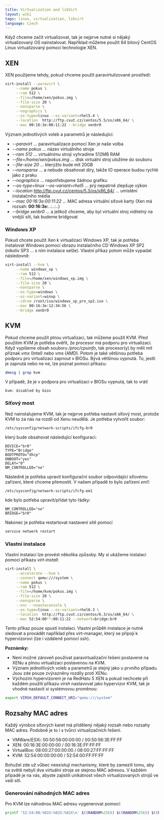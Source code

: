```yaml
---
title: Virtualization and libVirt
layout: wiki
tags: linux, virtualization, libvirt
language: Czech
---
```


Když chceme začít virtualizovat, tak je nejprve nutné si nějaký virtualizovaný OS nainstalovat. Například můžeme použít 64 bitový CentOS Linux virtualizovaný pomocí technologie XEN.

## XEN ##

XEN použijeme tehdy, pokud chceme použít paravirtulizované prostředí:

```bash
virt-install --paravirt \
     --name pokus \
     --ram 512 \
     --file=/home/xen/pokus.img \
     --file-size 20 \
     --nonsparse \
     --nographics \
     --os-type=linux --os-variant=rhel5.4 \
     --location  http://ftp.cvut.cz/centos/5.5/os/x86_64/ \
     --mac 00:16:3e:00:11:22 --bridge xenbr0
```

Význam jednotlivých voleb a parametrů je následující:

* _--paravirt_ ... paravirtualizace pomocí Xen je naše volba
* _--name pokus_ ... název virtuálního stroje
* _--ram 512_ ... virtuálnímu stroji vyhradíme 512MB RAM
* _--file=/home/xen/pokus.img_ ... disk virtuální stroj uložíme do souboru 
* _--file-size 20_ ... kterýžto bude mít 20GB
* _--nonsparse_ ... a nebude obsahovat díry, takže IO operace budou rychlé jako z praku
* _--nographics_ ... nepotřebujeme žádnou grafiku
* _--os-type=linux --os-variant=rhel5_ ... prý nepatrně zlepšuje výkon
* _--location_  http://ftp.cvut.cz/centos/5.3/os/x86_64/ ... umístění instalačního média
* _--mac 00:16:3e:00:11:22_ ... MAC adresa virtuální síťové karty (Xen má rozsah: **00:16:3e:**..:..:..)
* _--bridge xenbr0_ ... a jelikož chceme, aby byl virtuální stroj viditelný na vnější síti, tak budeme bridgovat

### Windows XP ###

Pokud chcete použít Xen k virtualizaci Windows XP, tak je potřeba instalovat Windows pomocí obrazu instalačního CD Windows XP SP2 (nikoliv SP3 ... s ním instalace selže). Vlastní příkaz potom může vypadat následovně:

```bash
virt-install --hvm \
     --name windows_xp \
     --ram 512 \
     --file=/home/xen/windows_xp.img \
     --file-size 20 \
     --nonsparse \
     --os-type=windows \
     --os-variant=winxp \
     --cdrom /root/iso/windows_xp_pro_sp2.iso \
     --mac 00:16:3e:12:34:56 \
     --bridge xenbr0
```

## KVM ##

Pokud chceme použít plnou virtualizaci, tak můžeme použít KVM. Před použitím KVM je potřeba ověřit, že procesor má podporu pro virtualizaci. Když vypíšeme obsah souboru _/proc/cpuinfo_, tak procesor(y) by měli mít příznak _vmx_ (Intel) nebo _vms_ (AMD). Potom je také většinou potřeba podporu pro virtualizaci zapnout v BIOSu. Bývá většinou vypnutá. To, jestli je zapnutá nebo ne ne, lze poznat pomocí příkazu:

```bash
dmesg | grep kvm
```

V případě, že je v podpora pro virtualizaci v BIOSu vypnutá, tak to vrátí

    kvm: disabled by bios

### Síťový most ###

Než nainstalujeme KVM, tak je nejprve potřeba nastavit síťový most, protože KVM to za nás na rozdíl od Xenu neudělá. Je potřeba vytvořit soubor:

    /etc/sysconfig/network-scripts/ifcfg-br0

který bude obsahovat následující konfiguraci:

    DEVICE="br0"
    TYPE="Bridge"
    BOOTPROTO="dhcp"
    ONBOOT="yes"
    DELAY="0"
    NM_CONTROLLED="no"

Následně je potřeba upravit konfigurační soubor odpovídající síťovému zařízení, které chceme přemostit. V našem případě to bylo zařízeni _em1_:

    /etc/sysconfig/network-scripts/ifcfg-em1

kde bylo potřeba upravit/přidat tyto řádky:

    NM_CONTROLLED="no" 
    BRIDGE="br0"

Nakonec je potřeba restartovat nastavení sítě pomocí

```bash
service network restart
```

### Vlastní instalace ###

Vlastní instalaci lze provést několika způsoby. My si ukážeme instalaci pomocí příkazu _virt-install_:

```bash
virt-install \
     --accelerate --hvm \
     --connect qemu:///system \
     --name pokus \
     --ram 512 \
     --file=/home/kvm/pokus.img \
     --file-size 20 \
     --nonsparse \
     --vnc --noautoconsole \
     --os-type=linux --os-variant=rhel6.3 \
     --location  http://ftp.cvut.cz/centos/6.3/os/x86_64/ \
     --mac 52:54:00**:00:11:22 --network=bridge:br0
```

Tento příkaz pouze spustí instalaci. Vlastní průběh instalace je nutné sledovat a provádět například přes virt-manager, který se připojí k hypervizorovi (lze i vzdáleně pomocí ssh).

**Poznámky:**
* Není možné zároveň používat paravirtualizační řešení postavené na XENu a plnou virtualizaci postavenou na KVM.
* Význam jednotlivých voleb a parametrů je stejný jako u prvního případu. Jsou zde pouze zvýrazněny rozdíly proti XENu.
* Výchozím hypervizorem je na RedHatu 5 XEN a pokud nechcete při každém použití příkazu _virsh_ nastavovat jako hypervizor KVM, tak je vhodné nastavit si systémovou proměnou:

```bash
export VIRSH_DEFAULT_CONNECT_URI="qemu:///system"
```

## Rozsahy MAC adres ##

Každý výrobce síťových karet má přidělený nějaký rozsah nebo rozsahy MAC adres. Podobně je to i s tvůrci virtualizačních řešení.

* VMWare/ESXi: 00:50:56:00:00:00 / 00:50:56:3E:FF:FF 
* XEN: 00:16:3E:00:00:00 / 00:16:3E:FF:FF:FF 
* VirtualBox: 08:00:27:00:00:00 / 08:00:27:FF:FF:FF
* KVM: 52:54:00:00:00:00 / 52:54:00:FF:FF:FF

Bohužel zde už vůbec neexistují mechanismy, které by zamezili tomu, aby na světě nebyli dva virtuální stroje se stejnou MAC adresou. V každém případě je na vás, abyste zajistili unikátnost všech virtualizovaných strojů ve vaší síti.

### Generování náhodných MAC adres ###

Pro KVM lze náhodnou MAC adresu vygenerovat pomocí:

```bash
printf '52:54:00:%02X:%02X:%02X\n' $((RANDOM%256)) $((RANDOM%256)) $((RANDOM%256))
```
